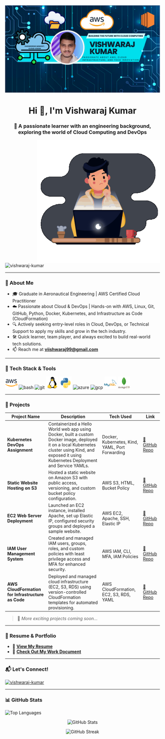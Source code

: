 ![GitHub Banner](https://github.com/vishwaraj-kumar/vishwaraj-kumar/blob/main/GitHub%20Banner.png)

<h1 align="center">Hi 👋, I'm Vishwaraj Kumar</h1>
<h3 align="center">🚀 A passionate learner with an engineering background, exploring the world of Cloud Computing and DevOps</h3>

<img align="right" src="Coder.gif" alt="Coder Gif Image" width="400">

<p align="left"> 
  <img src="https://komarev.com/ghpvc/?username=vishwaraj-kumar&label=Profile%20views&color=0e75b6&style=flat" alt="vishwaraj-kumar" />
</p>

---

### 🚀 About Me

- 🎓 Graduate in Aeronautical Engineering | AWS Certified Cloud Practitioner
- ☁️ Passionate about Cloud & DevOps | Hands-on with AWS, Linux, Git, GitHub, Python, Docker, Kubernetes, and Infrastructure as Code (CloudFormation)
- 🔍 Actively seeking entry-level roles in Cloud, DevOps, or Technical Support to apply my skills and grow in the tech industry.
- 🛠️ Quick learner, team player, and always excited to build real-world tech solutions.
- 📫 Reach me at **viishwaraj99@gmail.com**

---

### 🧰 Tech Stack & Tools
<p align="left">
  <img src="https://raw.githubusercontent.com/devicons/devicon/master/icons/amazonwebservices/amazonwebservices-original-wordmark.svg" alt="aws" width="40" height="40"/>
  <img src="https://www.vectorlogo.zone/logos/gnu_bash/gnu_bash-icon.svg" alt="bash" width="40" height="40"/>
  <img src="https://www.vectorlogo.zone/logos/git-scm/git-scm-icon.svg" alt="git" width="40" height="40"/>
  <img src="https://raw.githubusercontent.com/devicons/devicon/master/icons/linux/linux-original.svg" alt="linux" width="40" height="40"/>
  <img src="https://raw.githubusercontent.com/devicons/devicon/master/icons/python/python-original.svg" alt="python" width="40" height="40"/>
  <img src="https://www.vectorlogo.zone/logos/microsoft_azure/microsoft_azure-icon.svg" alt="azure" width="40" height="40"/>
  <img src="https://www.vectorlogo.zone/logos/google_cloud/google_cloud-icon.svg" alt="gcp" width="40" height="40"/>
  <img src="https://raw.githubusercontent.com/devicons/devicon/master/icons/mysql/mysql-original-wordmark.svg" alt="mysql" width="40" height="40"/>
  <img src="https://raw.githubusercontent.com/devicons/devicon/master/icons/mongodb/mongodb-original-wordmark.svg" alt="mongodb" width="40" height="40"/>
</p>

---

### 🧠 Projects

| Project Name | Description | Tech Used | Link |
|--------------|-------------|-----------|------|
| **Kubernetes DevOps Assignment** | Containerized a Hello World web app using Docker, built a custom Docker image, deployed it on a local Kubernetes cluster using Kind, and exposed it using Kubernetes Deployment and Service YAMLs. | Docker, Kubernetes, Kind, YAML, Port Forwarding | [🔗 GitHub Repo](https://github.com/vishwaraj-kumar/xivtech-kubernetes-devops-assignment) |
| **Static Website Hosting on S3** | Hosted a static website on Amazon S3 with public access, versioning, and custom bucket policy configuration. | AWS S3, HTML, Bucket Policy | [🔗 GitHub Repo](https://github.com/vishwaraj-kumar/aws-s3-static-website-hosting) |
| **EC2 Web Server Deployment** | Launched an EC2 instance, installed Apache, set up Elastic IP, configured security groups and deployed a sample website. | AWS EC2, Apache, SSH, Elastic IP | [🔗 GitHub Repo](https://github.com/vishwaraj-kumar/ec2-web-server-deployment) |
| **IAM User Management System** | Created and managed IAM users, groups, roles, and custom policies with least privilege access and MFA for enhanced security. | AWS IAM, CLI, MFA, IAM Policies | [🔗 GitHub Repo](https://github.com/vishwaraj-kumar/aws-iam-user-management-system) |
| **AWS CloudFormation for Infrastructure as Code** | Deployed and managed cloud infrastructure (EC2, S3, RDS) using version-controlled CloudFormation templates for automated provisioning. | AWS CloudFormation, EC2, S3, RDS, YAML | [🔗 GitHub Repo](https://github.com/vishwaraj-kumar/aws-cloudformation-infrastructure-as-code) |


> 📌 *More exciting projects coming soon...*

---

### 📄 Resume & Portfolio

- 🔗 [**View My Resume**](https://drive.google.com/file/d/1CJWnYY-ZkDYeyAULhP53-vIkRce7xHg0/view?usp=drive_link)
- 🎯 [**Check Out My Work Document**](https://drive.google.com/drive/folders/1ZKGNHpDg2abriMsUlqO4X9jfoaSDJs7w?usp=drive_link)

---

### 📬 Let's Connect!

<a href="https://linkedin.com/in/vishwaraj-kumar" target="blank">
  <img align="center" src="https://raw.githubusercontent.com/rahuldkjain/github-profile-readme-generator/master/src/images/icons/Social/linked-in-alt.svg" alt="vishwaraj-kumar" height="30" width="40" />
</a>

---

### 📊 GitHub Stats

<p align="left">
  <img src="https://github-readme-stats.vercel.app/api/top-langs?username=vishwaraj-kumar&show_icons=true&locale=en&layout=compact" alt="Top Languages" />
</p>
<p align="center">
  <img src="https://github-readme-stats.vercel.app/api?username=vishwaraj-kumar&show_icons=true&locale=en" alt="GitHub Stats" />
</p>
<p align="center">
  <img src="https://github-readme-streak-stats.herokuapp.com/?user=vishwaraj-kumar" alt="GitHub Streak" />
</p>
